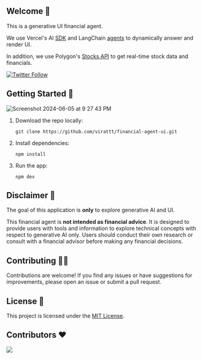## Welcome 👋

This is a generative UI financial agent.

We use Vercel's AI [SDK](https://sdk.vercel.ai/docs/introduction) and
LangChain [agents](https://python.langchain.com/v0.1/docs/modules/agents/) to dynamically answer and render UI.

In addition, we use Polygon's [Stocks API](https://polygon.io/docs/stocks) to get real-time stock data and financials.

[![Twitter Follow](https://img.shields.io/twitter/follow/virattt?style=social)](https://twitter.com/virattt)

## Getting Started 🚀
![Screenshot 2024-06-05 at 9 27 43 PM](https://github.com/virattt/financial-agent-ui/assets/901795/4d93823f-d795-4aff-ac9e-93053087bed9)

1. Download the repo locally:
    ```
    git clone https://github.com/virattt/financial-agent-ui.git
    ```

2. Install dependencies:
    ```
    npm install
    ```

3. Run the app:
    ```
    npm dev
    ```

## Disclaimer 🛑

The goal of this application is **only** to explore generative AI and UI.

This financial agent is **not intended as financial advice**. It is designed to provide users with tools and information
to explore technical concepts with respect to generative AI only. Users should conduct their own research or consult
with a financial advisor before making any financial decisions.

## Contributing 👷‍♂️

Contributions are welcome! If you find any issues or have suggestions for improvements,
please open an issue or submit a pull request.

## License 📜

This project is licensed under the [MIT License](link-to-license-file).

## Contributors ❤️

<a href="https://github.com/virattt/financial-agent-ui/graphs/contributors">
  <img src="https://contrib.rocks/image?repo=virattt/financial-agent-ui" />
</a>
